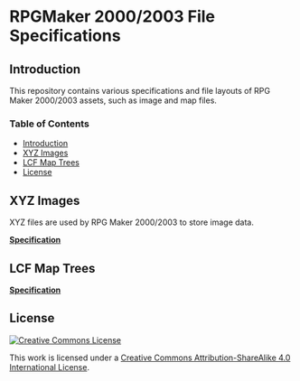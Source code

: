 # RPGMaker 2000/2003 File Specifications
## Introduction
This repository contains various specifications and file layouts of RPG Maker 2000/2003 assets, such as image and map files.

### Table of Contents
* [Introduction](#introduction)
* [XYZ Images](#xyz-images)
* [LCF Map Trees](#lcf-map-trees)
* [License](#license)

## XYZ Images
XYZ files are used by RPG Maker 2000/2003 to store image data.

[__Specification__](xyz.md)

## LCF Map Trees

[__Specification__](lmt.md)

## License
[![Creative Commons License](https://i.creativecommons.org/l/by-sa/4.0/88x31.png)](http://creativecommons.org/licenses/by-sa/4.0/)

This work is licensed under a [Creative Commons Attribution-ShareAlike 4.0 International License](http://creativecommons.org/licenses/by-sa/4.0/).
